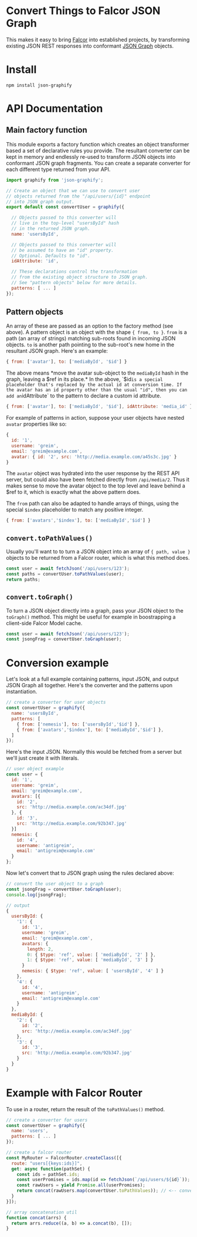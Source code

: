 # Convert Things to Falcor JSON Graph

This makes it easy to bring [Falcor](http://netflix.github.io/falcor/) into established projects, by transforming existing JSON REST responses into conformant [JSON Graph](http://netflix.github.io/falcor/documentation/jsongraph.html) objects.

# Install

```
npm install json-graphify
```

# API Documentation

## Main factory function

This module exports a factory function which creates an object transformer based a set of declarative rules you provide.
The resultant converter can be kept in memory and endlessly re-used to transform JSON objects into conformant JSON graph fragments.
You can create a separate converter for each different type returned from your API.

```js
import graphify from 'json-graphify';

// Create an object that we can use to convert user
// objects returned from the "/api/users/{id}" endpoint
// into JSON graph output.
export default const convertUser = graphify({

  // Objects passed to this converter will
  // live in the top-level "usersById" hash
  // in the returned JSON graph.
  name: 'usersById',

  // Objects passed to this converter will
  // be assumed to have an "id" property.
  // Optional. Defaults to "id".
  idAttribute: 'id',

  // These declarations control the transformation
  // from the existing object structure to JSON graph.
  // See "pattern objects" below for more details.
  patterns: [ ... ]
});
```

## Pattern objects

An array of these are passed as an option to the factory method (see above).
A pattern object is an object with the shape `{ from, to }`.
`from` is a path (an array of strings) matching sub-roots found in incoming JSON objects.
`to` is another path pointing to the sub-root's new home in the resultant JSON graph.
Here's an example:

```js
{ from: ['avatar'], to: ['mediaById', '$id'] }
```

The above means *move the avatar sub-object to the `mediaById` hash in the graph, leaving a $ref in its place.*
In the above, `$id` is a special placeholder that's replaced by the actual id at conversion time.
If the avatar has an id property other than the usual "id", then you can add an `idAttribute` to the pattern to declare a custom id attribute.

```js
{ from: ['avatar'], to: ['mediaById', '$id'], idAttribute: 'media_id' }
```

For example of patterns in action, suppose your user objects have nested `avatar` properties like so:

```js
{
  id: '1',
  username: 'greim',
  email: 'greim@example.com',
  avatar: { id: '2', src: 'http://media.example.com/a45s3c.jpg' }
}
```

The `avatar` object was hydrated into the user response by the REST API server, but could also have been fetched directly from `/api/media/2`.
Thus it makes sense to move the avatar object to the top level and leave behind a $ref to it, which is exactly what the above pattern does.

The `from` path can also be adapted to handle arrays of things, using the special `$index` placeholder to match any positive integer.

```js
{ from: ['avatars','$index'], to: ['mediaById','$id'] }
```

## `convert.toPathValues()`

Usually you'll want to to turn a JSON object into an array of `{ path, value }` objects to be returned from a Falcor router, which is what this method does.

```js
const user = await fetchJson('/api/users/123');
const paths = convertUser.toPathValues(user);
return paths;
```

## `convert.toGraph()`

To turn a JSON object directly into a graph, pass your JSON object to the `toGraph()` method.
This might be useful for example in boostrapping a client-side Falcor Model cache.

```js
const user = await fetchJson('/api/users/123');
const jsongFrag = convertUser.toGraph(user);
```

# Conversion example

Let's look at a full example containing patterns, input JSON, and output JSON Graph all together.
Here's the converter and the patterns upon instantiation.

```js
// create a converter for user objects
const convertUser = graphify({
  name: 'usersById',
  patterns: [
    { from: ['nemesis'], to: ['usersById','$id'] },
    { from: ['avatars','$index'], to: ['mediaById','$id'] },
  ]
});
```

Here's the input JSON.
Normally this would be fetched from a server but we'll just create it with literals.

```js
// user object example
const user = {
  id: '1',
  username: 'greim',
  email: 'greim@example.com',
  avatars: [{
    id: '2',
    src: 'http://media.example.com/ac34df.jpg'
  }, {
    id: '3',
    src: 'http://media.example.com/92b347.jpg'
  }]
  nemesis: {
    id: '4',
    username: 'antigreim',
    email: 'antigreim@example.com'
  }
};
```

Now let's convert that to JSON graph using the rules declared above:

```js
// convert the user object to a graph
const jsongFrag = convertUser.toGraph(user);
console.log(jsongFrag);

// output
{
  usersById: {
    '1': {
      id: '1',
      username: 'greim',
      email: 'greim@example.com',
      avatars: {
        length: 2,
        0: { $type: 'ref', value: [ 'mediaById', '2' ] },
        1: { $type: 'ref', value: [ 'mediaById', '3' ] }
      }
      nemesis: { $type: 'ref', value: [ 'usersById', '4' ] }
    },
    '4': {
      id: '4',
      username: 'antigreim',
      email: 'antigreim@example.com'
    }
  },
  mediaById: {
    '2': {
      id: '2',
      src: 'http://media.example.com/ac34df.jpg'
    },
    '3': {
      id: '3',
      src: 'http://media.example.com/92b347.jpg'
    }
  }
}
```

# Example with Falcor Router

To use in a router, return the result of the `toPathValues()` method.

```js
// create a converter for users
const convertUser = graphify({
  name: 'users',
  patterns: [ ... ]
});

// create a falcor router
const MyRouter = FalcorRouter.createClass([{
  route: "users[{keys:ids}]",
  get: async function(pathSet) {
    const ids = pathSet.ids;
    const userPromises = ids.map(id => fetchJson(`/api/users/${id}`));
    const rawUsers = yield Promise.all(userPromises);
    return concat(rawUsers.map(convertUser.toPathValues)); // <-- conversion!
  }
}]);

// array concatenation util
function concat(arrs) {
  return arrs.reduce((a, b) => a.concat(b), []);
}
```

